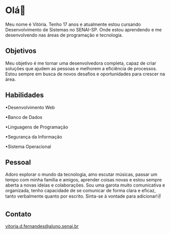 # Olá👋

Meu nome é Vitória. Tenho 17 anos e atualmente estou cursando Desenvolvimento de Sistemas no SENAI-SP. Onde estou aprendendo e me desenvolvendo nas áreas de programação e tecnologia.

## Objetivos

Meu objetivo é me tornar uma desenvolvedora completa, capaz de criar soluções que ajudem as pessoas e melhorem a eficiência de processos. Estou sempre em busca de novos desafios e oportunidades para crescer na área.

## Habilidades

•Desenvolvimento Web

•Banco de Dados

•Linguagens de Programação

•Segurança da Informação

•Sistema Operacional 

## Pessoal

Adoro explorar o mundo da tecnologia, amo escutar músicas, passar um tempo com minha família e amigos, aprender coisas novas e estou sempre aberta a novas ideias e colaborações. Sou uma garota muito comunicativa e organizada, tenho capacidade de se comunicar de forma clara e eficaz, tanto verbalmente quanto por escrito. Sinta-se à vontade para adicionar!✌️


## Contato

vitoria.d.fernandes@aluno.senai.br
